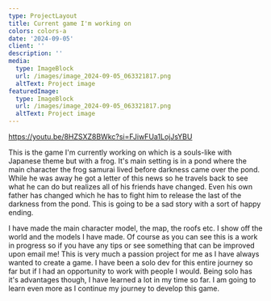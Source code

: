```yaml
---
type: ProjectLayout
title: Current game I'm working on
colors: colors-a
date: '2024-09-05'
client: ''
description: ''
media:
  type: ImageBlock
  url: /images/image_2024-09-05_063321817.png
  altText: Project image
featuredImage:
  type: ImageBlock
  url: /images/image_2024-09-05_063321817.png
  altText: Project image
---
```

<https://youtu.be/8HZSXZ8BWkc?si=FJiwFUa1LojJsYBU>

This is the game I'm currently working on which is a souls-like with Japanese theme but with a frog. It's main setting is in a pond where the main character the frog samurai lived before darkness came over the pond. While he was away he got a letter of this news so he travels back to see what he can do but realizes all of his friends have changed. Even his own father has changed which he has to fight him to release the last of the darkness from the pond. This is going to be a sad story with a sort of happy ending.



I have made the main character model, the map, the roofs etc. I show off the world and the models I have made. Of course as you can see this is a work in progress so if you have any tips or see something that can be improved upon email me! This is very much a passion project for me as I have always wanted to create a game. I have been a solo dev for this entire journey so far but if I had an opportunity to work with people I would. Being solo has it's advantages though, I have learned a lot in my time so far. I am going to learn even more as I continue my journey to develop this game.
